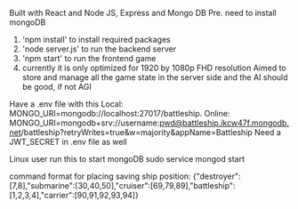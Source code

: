 Built with React and Node JS, Express and Mongo DB
Pre. need to install mongoDB
1. 'npm install' to install required packages
2. 'node server.js' to run the backend server
3. 'npm start' to run the frontend game
4. currently it is only optimized for 1920 by 1080p FHD resolution
Aimed to store and manage all the game state in the server side and the AI should be good, if not AGI

Have a .env file with this
Local: MONGO_URI=mongodb://localhost:27017/battleship.
Online: MONGO_URI=mongodb+srv://username:pwd@battleship.ikcw47f.mongodb.net/battleship?retryWrites=true&w=majority&appName=Battleship
Need a JWT_SECRET in .env file as well

Linux user run this to start mongoDB
sudo service mongod start

command format for placing saving ship position: {"destroyer":[7,8],"submarine":[30,40,50],"cruiser":[69,79,89],"battleship":[1,2,3,4],"carrier":[90,91,92,93,94]}
